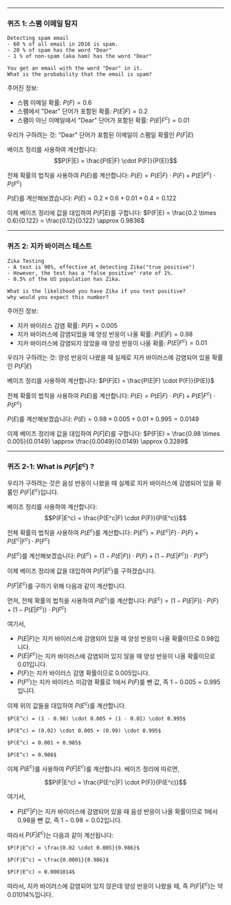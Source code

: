 
---
### **퀴즈 1: 스팸 이메일 탐지**
```
Detecting spam email
- 60 % of all email in 2016 is spam.
- 20 % of spam has the word "Dear"
- 1 % of non-spam (aka ham) has the word "Dear"

You get an email with the word "Dear" in it.
What is the probability that the email is spam?
```

주어진 정보:
- 스팸 이메일 확률: $P(F)=0.6$
- 스팸에서 "Dear" 단어가 포함된 확률: $P(E|F)=0.2$
- 스팸이 아닌 이메일에서 "Dear" 단어가 포함된 확률: $P(E|F^c)=0.01$

우리가 구하려는 것:
"Dear" 단어가 포함된 이메일이 스팸일 확률인 $P(F|E)$

베이즈 정리를 사용하여 계산합니다:
$$P(F|E) = \frac{P(E|F) \cdot P(F)}{P(E)}$$

전체 확률의 법칙을 사용하여 $P(E)$를 계산합니다:
	$P(E) = P(E|F) \cdot P(F) + P(E|F^c) \cdot P(F^c)$

$P(E)$를 계산해보겠습니다:
	$P(E) = 0.2 \times 0.6 + 0.01 \times 0.4 = 0.122$

이제 베이즈 정리에 값을 대입하여 $P(F|E)$를 구합니다:
	$P(F|E) = \frac{0.2 \times 0.6}{0.122} = \frac{0.12}{0.122} \approx 0.9836$

---
### **퀴즈 2: 지카 바이러스 테스트**
```
Zika Testing
- A test is 98%, effective at detecting Zika("true positive")
- However, the test has a "false positive" rate of 1%.
- 0.5% of the US population has Zika.

What is the likelihood you have Zika if you test positive?
why would you expect this number?
```

주어진 정보:
- 지카 바이러스 감염 확률: $P(F)=0.005$
- 지카 바이러스에 감염되었을 때 양성 반응이 나올 확률: $P(E|F)=0.98$
- 지카 바이러스에 감염되지 않았을 때 양성 반응이 나올 확률: $P(E|F^c)=0.01$

우리가 구하려는 것:
양성 반응이 나왔을 때 실제로 지카 바이러스에 감염되어 있을 확률인 $P(F|E)$

베이즈 정리를 사용하여 계산합니다:
	$P(F|E) = \frac{P(E|F) \cdot P(F)}{P(E)}$

전체 확률의 법칙을 사용하여 $P(E)$를 계산합니다:
	$P(E) = P(E|F) \cdot P(F) + P(E|F^c) \cdot P(F^c)$

$P(E)$를 계산해보겠습니다:
	$P(E) = 0.98 \times 0.005 + 0.01 \times 0.995 = 0.0149$

이제 베이즈 정리에 값을 대입하여 $P(F|E)$를 구합니다:
	$P(F|E) = \frac{0.98 \times 0.005}{0.0149} \approx \frac{0.0049}{0.0149} \approx 0.3289$

---
### **퀴즈 2-1: What is $P(F|E^c)$ ?**

우리가 구하려는 것은 음성 반응이 나왔을 때 실제로 지카 바이러스에 감염되어 있을 확률인 $P(F|E^c)$입니다.

베이즈 정리를 사용하여 계산합니다:
$$P(F|E^c) = \frac{P(E^c|F) \cdot P(F)}{P(E^c)}$$

전체 확률의 법칙을 사용하여 $P(E^c)$를 계산합니다:
	$P(E^c) = P(E^c|F) \cdot P(F) + P(E^c|F^c) \cdot P(F^c)$

$P(E^c)$를 계산해보겠습니다:
	$P(E^c) = (1-P(E|F)) \cdot P(F) + (1-P(E|F^c)) \cdot P(F^c)$

이제 베이즈 정리에 값을 대입하여 $P(F|E^c)$를 구하겠습니다.

$P(F|E^c)$를 구하기 위해 다음과 같이 계산합니다.

먼저, 전체 확률의 법칙을 사용하여 $P(E^c)$를 계산합니다:
	$P(E^c) = (1-P(E|F)) \cdot P(F) + (1-P(E|F^c)) \cdot P(F^c)$

여기서,
- $P(E|F)$는 지카 바이러스에 감염되어 있을 때 양성 반응이 나올 확률이므로 0.98입니다.
- $P(E|F^c)$는 지카 바이러스에 감염되어 있지 않을 때 양성 반응이 나올 확률이므로 0.01입니다.
- $P(F)$는 지카 바이러스 감염 확률이므로 0.005입니다.
- $P(F^c)$는 지카 바이러스 미감염 확률로 1에서 $P(F)$를 뺀 값, 즉 $1 - 0.005 = 0.995$입니다.

이제 위의 값들을 대입하여 $P(E^c)$를 계산합니다.

	$P(E^c) = (1 - 0.98) \cdot 0.005 + (1 - 0.01) \cdot 0.995$
	
	$P(E^c) = (0.02) \cdot 0.005 + (0.99) \cdot 0.995$
	
	$P(E^c) = 0.001 + 0.985$
	
	$P(E^c) = 0.986$

이제 $P(E^c)$를 사용하여 $P(F|E^c)$를 계산합니다. 베이즈 정리에 따르면,

$$P(F|E^c) = \frac{P(E^c|F) \cdot P(F)}{P(E^c)}$$

여기서,
- $P(E^c|F)$는 지카 바이러스에 감염되어 있을 때 음성 반응이 나올 확률이므로 1에서 0.98을 뺀 값, 즉 $1 - 0.98 = 0.02$입니다.

따라서 $P(F|E^c)$는 다음과 같이 계산됩니다:
	
	$P(F|E^c) = \frac{0.02 \cdot 0.005}{0.986}$
	
	$P(F|E^c) ≈ \frac{0.0001}{0.986}$
	
	$P(F|E^c) ≈ 0.0001014$

따라서, 지카 바이러스에 감염되어 있지 않은데 양성 반응이 나왔을 때, 즉 $P(F|E^c)$는 약 0.01014%입니다. 